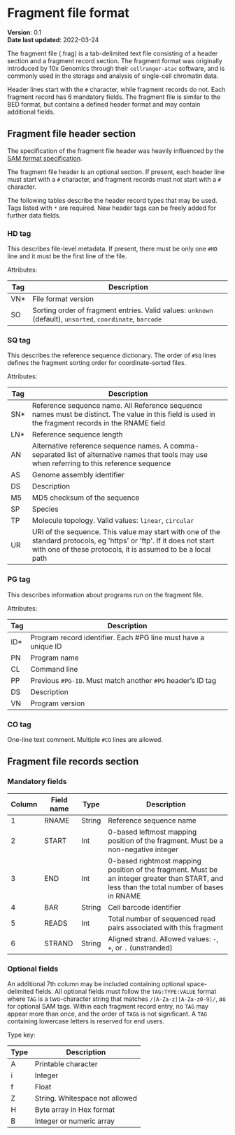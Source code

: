 # Fragment file format

**Version**: 0.1  
**Date last updated**: 2022-03-24

The fragment file (.frag) is a tab-delimited text file consisting of a header section and a fragment record section. The fragment format was originally introduced by 10x Genomics through their `cellranger-atac` software, and is commonly used in the storage and analysis of single-cell chromatin data.

Header lines start with the `#` character, while fragment records do not. Each fragment record has 6 mandatory fields. The fragment file is similar to the BED format, but contains a defined header format and may contain additional fields.

## Fragment file header section

The specification of the fragment file header was heavily influenced by the [SAM format specification](https://samtools.github.io/hts-specs/SAMv1.pdf).

The fragment file header is an optional section. If present, each header line must start with a `#` character, and fragment records must not start with a `#` character. 

The following tables describe the header record types that may be used. Tags listed with `*` are required. New header tags can be freely added for further data fields.

### HD tag

This describes file-level metadata. If present, there must be only one `#HD` line and it must be the first line of the file.

Attributes:

| Tag | Description |
| --- | ----------- |
| VN\* | File format version |
| SO | Sorting order of fragment entries. Valid values: `unknown` (default), `unsorted`, `coordinate`, `barcode` |

### SQ tag

This describes the reference sequence dictionary. The order of `#SQ` lines defines the fragment sorting order for coordinate-sorted files.

Attributes:

| Tag | Description |
| --- | ----------- |
| SN\*  | Reference sequence name. All Reference sequence names must be distinct. The value in this field is used in the fragment records in the RNAME field |
| LN\*  | Reference sequence length |
| AN  | Alternative reference sequence names. A comma-separated list of alternative names that tools may use when referring to this reference sequence |
| AS  | Genome assembly identifier |
| DS  | Description |
| M5  | MD5 checksum of the sequence |
| SP  | Species |
| TP  | Molecule topology. Valid values: `linear`, `circular` |
| UR  | URI of the sequence. This value may start with one of the standard protocols, eg 'https' or 'ftp'. If it does not start with one of these protocols, it is assumed to be a local path |

### PG tag

This describes information about programs run on the fragment file.

Attributes:

| Tag | Description |
| --- | ----------- |
| ID\*  | Program record identifier. Each #PG line must have a unique ID |
| PN  | Program name |
| CL  | Command line |
| PP  | Previous `#PG-ID`. Must match another `#PG` header’s ID tag |
| DS  | Description |
| VN  | Program version |


### CO tag

One-line text comment. Multiple `#CO` lines are allowed.

## Fragment file records section

### Mandatory fields

| Column | Field name | Type | Description |
| ------ | ---------- | ---- | ----------- |
|   1    |   RNAME    | String | Reference sequence name |
|   2    |   START    | Int  | 0-based leftmost mapping position of the fragment. Must be a non-negative integer |
|   3    |   END      | Int  | 0-based rightmost mapping position of the fragment. Must be an integer greater than START, and less than the total number of bases in RNAME |
|   4    |   BAR      | String | Cell barcode identifier |
|   5    |   READS    | Int  | Total number of sequenced read pairs associated with this fragment |
|   6    |   STRAND   | String | Aligned strand. Allowed values: `-`, `+`, or `.` (unstranded) |

### Optional fields

An additional 7th column may be included containing optional space-delimited fields. All optional fields must follow the `TAG:TYPE:VALUE` format where `TAG` is a two-character string that matches `/[A-Za-z][A-Za-z0-9]/`, as for optional SAM tags. Within each fragment record entry, no `TAG` may appear more than once, and the order of `TAG`s is not significant. A `TAG` containing lowercase letters is reserved for end users.

Type key:

| Type | Description |
| ---- | ----------- |
|  A   | Printable character |
|  i   | Integer     |
|  f   | Float       |
|  Z   | String. Whitespace not allowed |
|  H   | Byte array in Hex format  |
|  B   | Integer or numeric array |
